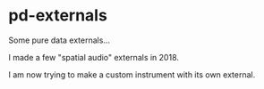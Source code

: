 # pd-externals
Some pure data externals...

I made a few "spatial audio" externals in 2018. 

I am now trying to make a custom instrument with its own external. 
